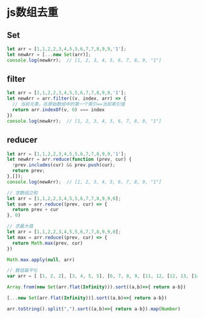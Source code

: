 <!--
 * @Author: tim
 * @Date: 2020-05-09 17:02:38
 * @LastEditors: tim
 * @LastEditTime: 2020-05-25 15:48:28
 * @Description: 
 -->

# js数组去重

## Set

``` js
let arr = [1,1,2,2,3,4,5,5,6,7,7,8,9,9,'1'];
let newArr = [...new Set(arr)];
console.log(newArr);  // [1, 2, 3, 4, 5, 6, 7, 8, 9, "1"]
```

## filter

``` js
let arr = [1,1,2,2,3,4,5,5,6,7,7,8,9,9,'1'];
let newArr = arr.filter((v, index, arr) => {
  // 当前元素，在原始数组中的第一个索引==当前索引值
  return arr.indexOf(v, 0) === index
})
console.log(newArr);  // [1, 2, 3, 4, 5, 6, 7, 8, 9, "1"]
```

## reducer

``` js
let arr = [1,1,2,2,3,4,5,5,6,7,7,8,9,9,'1'];
let newArr = arr.reduce(function (prev, cur) {
  !prev.includes(cur) && prev.push(cur);
  return prev;
},[]);
console.log(newArr);  // [1, 2, 3, 4, 5, 6, 7, 8, 9, "1"]

// 求数组之和
let arr = [1,1,2,2,3,4,5,5,6,7,7,8,9,9,0];
let sum = arr.reduce((prev, cur) => {
  return prev + cur
}, 0)

// 求最大值
let arr = [1,1,2,2,3,4,5,5,6,7,7,8,9,9,0];
let max = arr.reduce((prev, cur) => {
  return Math.max(prev, cur)
})

Math.max.apply(null, arr)

// 数组扁平化
var arr = [ [1, 2, 2], [3, 4, 5, 5], [6, 7, 8, 9, [11, 12, [12, 13, [14] ] ] ], 10]

Array.from(new Set(arr.flat(Infinity))).sort((a,b)=>{ return a-b})

[...new Set(arr.flat(Infinity))].sort((a,b)=>{ return a-b})

arr.toString().split(",").sort((a,b)=>{ return a-b}).map(Number)
```

